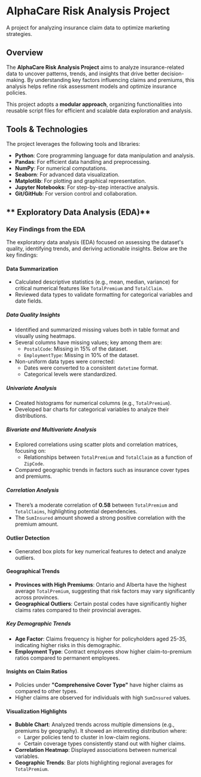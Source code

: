 # AlphaCare Risk Analysis Project

A project for analyzing insurance claim data to optimize marketing strategies.

## Overview

The **AlphaCare Risk Analysis Project** aims to analyze insurance-related data to uncover patterns, trends, and insights that drive better decision-making. By understanding key factors influencing claims and premiums, this analysis helps refine risk assessment models and optimize insurance policies.

This project adopts a **modular approach**, organizing functionalities into reusable script files for efficient and scalable data exploration and analysis.

## Tools & Technologies

The project leverages the following tools and libraries:

- **Python**: Core programming language for data manipulation and analysis.
- **Pandas**: For efficient data handling and preprocessing.
- **NumPy**: For numerical computations.
- **Seaborn**: For advanced data visualization.
- **Matplotlib**: For plotting and graphical representation.
- **Jupyter Notebooks**: For step-by-step interactive analysis.
- **Git/GitHub**: For version control and collaboration.

## ** Exploratory Data Analysis (EDA)**
### Key Findings from the EDA

The exploratory data analysis (EDA) focused on assessing the dataset's quality, identifying trends, and deriving actionable insights. Below are the key findings:

#### **Data Summarization**
- Calculated descriptive statistics (e.g., mean, median, variance) for critical numerical features like `TotalPremium` and `TotalClaim`.
- Reviewed data types to validate formatting for categorical variables and date fields.

##### **Data Quality Insights**
- Identified and summarized missing values both in table format and visually using heatmaps.
- Several columns have missing values; key among them are:
  - `PostalCode`: Missing in 15% of the dataset.
  - `EmploymentType`: Missing in 10% of the dataset.
- Non-uniform data types were corrected:
  - Dates were converted to a consistent `datetime` format.
  - Categorical levels were standardized.

##### **Univariate Analysis**
- Created histograms for numerical columns (e.g., `TotalPremium`).
- Developed bar charts for categorical variables to analyze their distributions.

##### **Bivariate and Multivariate Analysis**
- Explored correlations using scatter plots and correlation matrices, focusing on:
  - Relationships between `TotalPremium` and `TotalClaim` as a function of `ZipCode`.
- Compared geographic trends in factors such as insurance cover types and premiums.

##### **Correlation Analysis**
- There’s a moderate correlation of **0.58** between `TotalPremium` and `TotalClaims`, highlighting potential dependencies.
- The `SumInsured` amount showed a strong positive correlation with the premium amount.
  
#### **Outlier Detection**
- Generated box plots for key numerical features to detect and analyze outliers.

#### **Geographical Trends**
- **Provinces with High Premiums**: Ontario and Alberta have the highest average `TotalPremium`, suggesting that risk factors may vary significantly across provinces.
- **Geographical Outliers**: Certain postal codes have significantly higher claims rates compared to their provincial averages.

##### **Key Demographic Trends**
- **Age Factor**: Claims frequency is higher for policyholders aged 25-35, indicating higher risks in this demographic.
- **Employment Type**: Contract employees show higher claim-to-premium ratios compared to permanent employees.

#### **Insights on Claim Ratios**
- Policies under **"Comprehensive Cover Type"** have higher claims as compared to other types.
- Higher claims are observed for individuals with high `SumInsured` values.

#### **Visualization Highlights**

- **Bubble Chart**: Analyzed trends across multiple dimensions (e.g., premiums by geography). It showed an interesting distribution where:
  - Larger policies tend to cluster in low-claim regions.
  - Certain coverage types consistently stand out with higher claims.
- **Correlation Heatmap**: Displayed associations between numerical variables.
- **Geographic Trends**: Bar plots highlighting regional averages for `TotalPremium`.
